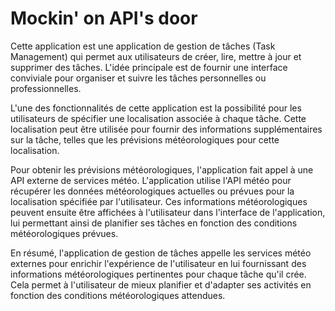 # Mockin' on API's door

Cette application est une application de gestion de tâches (Task Management) qui permet aux utilisateurs de créer, lire,
mettre à jour et supprimer des tâches. L'idée principale est de fournir une interface conviviale pour organiser et
suivre les tâches personnelles ou professionnelles.

L'une des fonctionnalités de cette application est la possibilité pour les utilisateurs de spécifier une localisation
associée à chaque tâche. Cette localisation peut être utilisée pour fournir des informations supplémentaires sur la
tâche, telles que les prévisions météorologiques pour cette localisation.

Pour obtenir les prévisions météorologiques, l'application fait appel à une API externe de services météo. L'application
utilise l'API météo pour récupérer les données météorologiques actuelles
ou prévues pour la localisation spécifiée par l'utilisateur. Ces informations météorologiques peuvent ensuite être
affichées à l'utilisateur dans l'interface de l'application, lui permettant ainsi de planifier ses tâches en fonction
des conditions météorologiques prévues.

En résumé, l'application de gestion de tâches appelle les services météo externes pour enrichir l'expérience de
l'utilisateur en lui fournissant des informations météorologiques pertinentes pour chaque tâche qu'il crée. Cela permet
à l'utilisateur de mieux planifier et d'adapter ses activités en fonction des conditions météorologiques attendues.